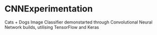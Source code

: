 # CNNExperimentation
Cats + Dogs Image Classifier demonstarted through Convolutional Neural Network builds, utilising TensorFlow and Keras 
